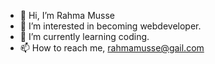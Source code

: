- 👋 Hi, I’m Rahma Musse
- 👀 I’m interested in becoming webdeveloper.
- 🌱 I’m currently learning coding.
- 📫 How to reach me, rahmamusse@gail.com

<!---
Rahmamusse/Rahmamusse is a ✨ special ✨ repository because its `README.md` (this file) appears on your GitHub profile.
You can click the Preview link to take a look at your changes.
--->
